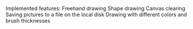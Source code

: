 Implemented features: 
Freehand drawing 
Shape drawing 
Canvas clearing 
Saving pictures to a file on the local disk 
Drawing with different colors and brush thicknesses
